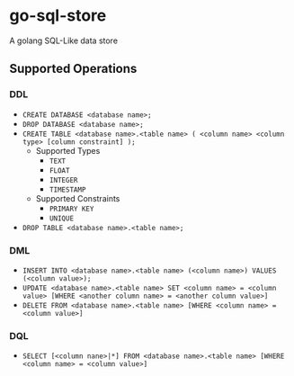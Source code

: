 # go-sql-store

A golang SQL-Like data store

## Supported Operations

### DDL

- `CREATE DATABASE <database name>;`
- `DROP DATABASE <database name>;`
- `CREATE TABLE <database name>.<table name> ( <column name> <column type> [column constraint] );`
  - Supported Types
    - `TEXT`
    - `FLOAT`
    - `INTEGER`
    - `TIMESTAMP`
  - Supported Constraints
    - `PRIMARY KEY`
    - `UNIQUE`
- `DROP TABLE <database name>.<table name>;`

### DML

- `INSERT INTO <database name>.<table name> (<column name>) VALUES (<column value>);`
- `UPDATE <database name>.<table name> SET <column name> = <column value> [WHERE <another column name> = <another column value>]`
- `DELETE FROM <database name>.<table name> [WHERE <column name> = <column value>]`

### DQL

- `SELECT [<column nane>|*] FROM <database name>.<table name> [WHERE <column name> = <column value>]`
